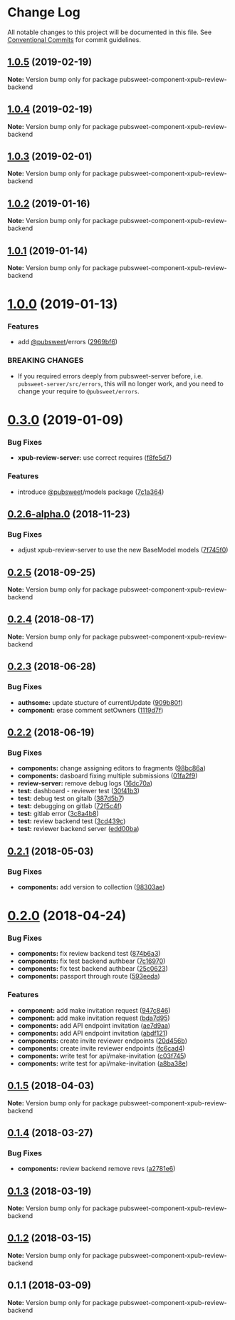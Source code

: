# Change Log

All notable changes to this project will be documented in this file.
See [Conventional Commits](https://conventionalcommits.org) for commit guidelines.

## [1.0.5](https://gitlab.coko.foundation/pubsweet/pubsweet/compare/pubsweet-component-xpub-review-backend@1.0.4...pubsweet-component-xpub-review-backend@1.0.5) (2019-02-19)

**Note:** Version bump only for package pubsweet-component-xpub-review-backend





## [1.0.4](https://gitlab.coko.foundation/pubsweet/pubsweet/compare/pubsweet-component-xpub-review-backend@1.0.3...pubsweet-component-xpub-review-backend@1.0.4) (2019-02-19)

**Note:** Version bump only for package pubsweet-component-xpub-review-backend





## [1.0.3](https://gitlab.coko.foundation/pubsweet/pubsweet/compare/pubsweet-component-xpub-review-backend@1.0.2...pubsweet-component-xpub-review-backend@1.0.3) (2019-02-01)

**Note:** Version bump only for package pubsweet-component-xpub-review-backend





## [1.0.2](https://gitlab.coko.foundation/pubsweet/pubsweet/compare/pubsweet-component-xpub-review-backend@1.0.1...pubsweet-component-xpub-review-backend@1.0.2) (2019-01-16)

**Note:** Version bump only for package pubsweet-component-xpub-review-backend





## [1.0.1](https://gitlab.coko.foundation/pubsweet/pubsweet/compare/pubsweet-component-xpub-review-backend@1.0.0...pubsweet-component-xpub-review-backend@1.0.1) (2019-01-14)

**Note:** Version bump only for package pubsweet-component-xpub-review-backend





# [1.0.0](https://gitlab.coko.foundation/pubsweet/pubsweet/compare/pubsweet-component-xpub-review-backend@0.3.0...pubsweet-component-xpub-review-backend@1.0.0) (2019-01-13)


### Features

* add [@pubsweet](https://gitlab.coko.foundation/pubsweet)/errors ([2969bf6](https://gitlab.coko.foundation/pubsweet/pubsweet/commit/2969bf6))


### BREAKING CHANGES

* If you required errors deeply from pubsweet-server before, i.e.
`pubsweet-server/src/errors`, this will no longer work, and you need to change your require to
`@pubsweet/errors`.





# [0.3.0](https://gitlab.coko.foundation/pubsweet/pubsweet/compare/pubsweet-component-xpub-review-backend@0.2.6-alpha.0...pubsweet-component-xpub-review-backend@0.3.0) (2019-01-09)


### Bug Fixes

* **xpub-review-server:** use correct requires ([f8fe5d7](https://gitlab.coko.foundation/pubsweet/pubsweet/commit/f8fe5d7))


### Features

* introduce [@pubsweet](https://gitlab.coko.foundation/pubsweet)/models package ([7c1a364](https://gitlab.coko.foundation/pubsweet/pubsweet/commit/7c1a364))





## [0.2.6-alpha.0](https://gitlab.coko.foundation/pubsweet/pubsweet/compare/pubsweet-component-xpub-review-backend@0.2.5...pubsweet-component-xpub-review-backend@0.2.6-alpha.0) (2018-11-23)


### Bug Fixes

* adjust xpub-review-server to use the new BaseModel models ([7f745f0](https://gitlab.coko.foundation/pubsweet/pubsweet/commit/7f745f0))





<a name="0.2.5"></a>
## [0.2.5](https://gitlab.coko.foundation/pubsweet/pubsweet/compare/pubsweet-component-xpub-review-backend@0.2.4...pubsweet-component-xpub-review-backend@0.2.5) (2018-09-25)




**Note:** Version bump only for package pubsweet-component-xpub-review-backend

<a name="0.2.4"></a>
## [0.2.4](https://gitlab.coko.foundation/pubsweet/pubsweet/compare/pubsweet-component-xpub-review-backend@0.2.3...pubsweet-component-xpub-review-backend@0.2.4) (2018-08-17)




**Note:** Version bump only for package pubsweet-component-xpub-review-backend

<a name="0.2.3"></a>
## [0.2.3](https://gitlab.coko.foundation/pubsweet/pubsweet/compare/pubsweet-component-xpub-review-backend@0.2.2...pubsweet-component-xpub-review-backend@0.2.3) (2018-06-28)


### Bug Fixes

* **authsome:** update stucture of currentUpdate ([909b80f](https://gitlab.coko.foundation/pubsweet/pubsweet/commit/909b80f))
* **component:** erase comment setOwners ([1119d7f](https://gitlab.coko.foundation/pubsweet/pubsweet/commit/1119d7f))




<a name="0.2.2"></a>
## [0.2.2](https://gitlab.coko.foundation/pubsweet/pubsweet/compare/pubsweet-component-xpub-review-backend@0.2.1...pubsweet-component-xpub-review-backend@0.2.2) (2018-06-19)


### Bug Fixes

* **components:** change assigning editors to fragments ([98bc86a](https://gitlab.coko.foundation/pubsweet/pubsweet/commit/98bc86a))
* **components:** dasboard fixing multiple submissions ([01fa2f9](https://gitlab.coko.foundation/pubsweet/pubsweet/commit/01fa2f9))
* **review-server:** remove debug logs ([16dc70a](https://gitlab.coko.foundation/pubsweet/pubsweet/commit/16dc70a))
* **test:** dashboard - reviewer test ([30f41b3](https://gitlab.coko.foundation/pubsweet/pubsweet/commit/30f41b3))
* **test:** debug test on gitalb ([387d5b7](https://gitlab.coko.foundation/pubsweet/pubsweet/commit/387d5b7))
* **test:** debugging on gitlab ([72f5c4f](https://gitlab.coko.foundation/pubsweet/pubsweet/commit/72f5c4f))
* **test:** gitlab error ([3c8a4b8](https://gitlab.coko.foundation/pubsweet/pubsweet/commit/3c8a4b8))
* **test:** review backend test ([3cd439c](https://gitlab.coko.foundation/pubsweet/pubsweet/commit/3cd439c))
* **test:** reviewer backend server ([edd00ba](https://gitlab.coko.foundation/pubsweet/pubsweet/commit/edd00ba))




<a name="0.2.1"></a>
## [0.2.1](https://gitlab.coko.foundation/pubsweet/pubsweet/compare/pubsweet-component-xpub-review-backend@0.2.0...pubsweet-component-xpub-review-backend@0.2.1) (2018-05-03)


### Bug Fixes

* **components:** add version to collection ([98303ae](https://gitlab.coko.foundation/pubsweet/pubsweet/commit/98303ae))




<a name="0.2.0"></a>
# [0.2.0](https://gitlab.coko.foundation/pubsweet/pubsweet/compare/pubsweet-component-xpub-review-backend@0.1.5...pubsweet-component-xpub-review-backend@0.2.0) (2018-04-24)


### Bug Fixes

* **components:** fix review backend test ([874b6a3](https://gitlab.coko.foundation/pubsweet/pubsweet/commit/874b6a3))
* **components:** fix test backend authbear ([7c16970](https://gitlab.coko.foundation/pubsweet/pubsweet/commit/7c16970))
* **components:** fix test backend authbear ([25c0623](https://gitlab.coko.foundation/pubsweet/pubsweet/commit/25c0623))
* **components:** passport through route ([593eeda](https://gitlab.coko.foundation/pubsweet/pubsweet/commit/593eeda))


### Features

* **component:** add make invitation request ([947c846](https://gitlab.coko.foundation/pubsweet/pubsweet/commit/947c846))
* **component:** add make invitation request ([bda7d95](https://gitlab.coko.foundation/pubsweet/pubsweet/commit/bda7d95))
* **components:** add API endpoint invitation ([ae7d9aa](https://gitlab.coko.foundation/pubsweet/pubsweet/commit/ae7d9aa))
* **components:** add API endpoint invitation ([abdf121](https://gitlab.coko.foundation/pubsweet/pubsweet/commit/abdf121))
* **components:** create invite reviewer endpoints ([20d456b](https://gitlab.coko.foundation/pubsweet/pubsweet/commit/20d456b))
* **components:** create invite reviewer endpoints ([fc6cad4](https://gitlab.coko.foundation/pubsweet/pubsweet/commit/fc6cad4))
* **components:** write test for api/make-invitation ([c03f745](https://gitlab.coko.foundation/pubsweet/pubsweet/commit/c03f745))
* **components:** write test for api/make-invitation ([a8ba38e](https://gitlab.coko.foundation/pubsweet/pubsweet/commit/a8ba38e))




<a name="0.1.5"></a>
## [0.1.5](https://gitlab.coko.foundation/pubsweet/pubsweet/compare/pubsweet-component-xpub-review-backend@0.1.4...pubsweet-component-xpub-review-backend@0.1.5) (2018-04-03)




**Note:** Version bump only for package pubsweet-component-xpub-review-backend

<a name="0.1.4"></a>
## [0.1.4](https://gitlab.coko.foundation/pubsweet/pubsweet/compare/pubsweet-component-xpub-review-backend@0.1.3...pubsweet-component-xpub-review-backend@0.1.4) (2018-03-27)


### Bug Fixes

* **components:** review backend remove revs ([a2781e6](https://gitlab.coko.foundation/pubsweet/pubsweet/commit/a2781e6))




<a name="0.1.3"></a>
## [0.1.3](https://gitlab.coko.foundation/pubsweet/pubsweet/compare/pubsweet-component-xpub-review-backend@0.1.2...pubsweet-component-xpub-review-backend@0.1.3) (2018-03-19)




**Note:** Version bump only for package pubsweet-component-xpub-review-backend

<a name="0.1.2"></a>
## [0.1.2](https://gitlab.coko.foundation/pubsweet/pubsweet/compare/pubsweet-component-xpub-review-backend@0.1.1...pubsweet-component-xpub-review-backend@0.1.2) (2018-03-15)




**Note:** Version bump only for package pubsweet-component-xpub-review-backend

<a name="0.1.1"></a>

## 0.1.1 (2018-03-09)

**Note:** Version bump only for package pubsweet-component-xpub-review-backend
